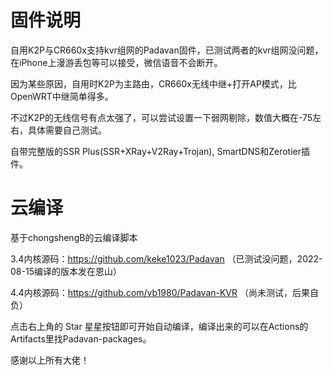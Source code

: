 # 固件说明
自用K2P与CR660x支持kvr组网的Padavan固件，已测试两者的kvr组网没问题，在iPhone上漫游丢包等可以接受，微信语音不会断开。

因为某些原因，自用时K2P为主路由，CR660x无线中继+打开AP模式，比OpenWRT中继简单得多。

不过K2P的无线信号有点太强了，可以尝试设置一下弱网剔除，数值大概在-75左右，具体需要自己测试。

自带完整版的SSR Plus(SSR+XRay+V2Ray+Trojan), SmartDNS和Zerotier插件。


# 云编译
基于chongshengB的云编译脚本

3.4内核源码：https://github.com/keke1023/Padavan  （已测试没问题，2022-08-15编译的版本发在恩山）

4.4内核源码：https://github.com/vb1980/Padavan-KVR   （尚未测试，后果自负）

点击右上角的 Star 星星按钮即可开始自动编译，编译出来的可以在Actions的Artifacts里找Padavan-packages。

感谢以上所有大佬！
